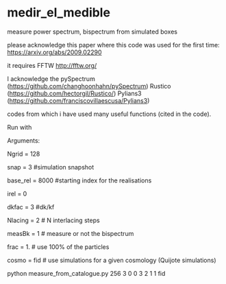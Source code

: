 # medir_el_medible
measure power spectrum, bispectrum from simulated boxes

please acknowledge this paper where this code was used for the first time: https://arxiv.org/abs/2009.02290 

it requires FFTW http://fftw.org/

I acknowledge the 
pySpectrum (https://github.com/changhoonhahn/pySpectrum)
Rustico (https://github.com/hectorgil/Rustico/)
Pylians3 (https://github.com/franciscovillaescusa/Pylians3) 

codes from which i have used many useful functions (cited in the code).

Run with

Arguments:

 Ngrid    = 128
 
 snap     = 3    #simulation snapshot 

base_rel = 8000 #starting index for the realisations

irel     = 0

dkfac    = 3    #dk/kf 

Nlacing  = 2    # N interlacing steps

measBk   = 1    # measure or not the bispectrum

frac     = 1.   # use 100% of the particles

cosmo    = fid  # use simulations for a given cosmology (Quijote simulations)

python measure_from_catalogue.py 256 3 0 0 3 2 1 1 fid
